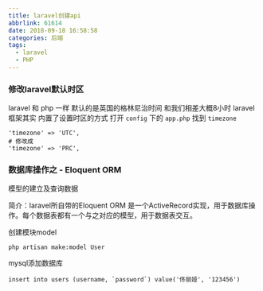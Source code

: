 ```yaml
---
title: laravel创建api
abbrlink: 61614
date: 2018-09-18 16:58:58
categories: 后端
tags:
  - laravel
  - PHP
---
```


### 修改laravel默认时区
laravel 和 php 一样 默认的是英国的格林尼治时间 和我们相差大概8小时
laravel 框架其实 内置了设置时区的方式
打开 `config` 下的 `app.php` 找到 `timezone`

```
'timezone' => 'UTC',
# 修改成
'timezone' => 'PRC',
```

### 数据库操作之 - Eloquent ORM

模型的建立及查询数据

简介：laravel所自带的Eloquent ORM 是一个ActiveRecord实现，用于数据库操作。每个数据表都有一个与之对应的模型，用于数据表交互。

创建模块model
```
php artisan make:model User
```


mysql添加数据库
```
insert into users (username, `password`) value('佟丽娅', '123456')
```
